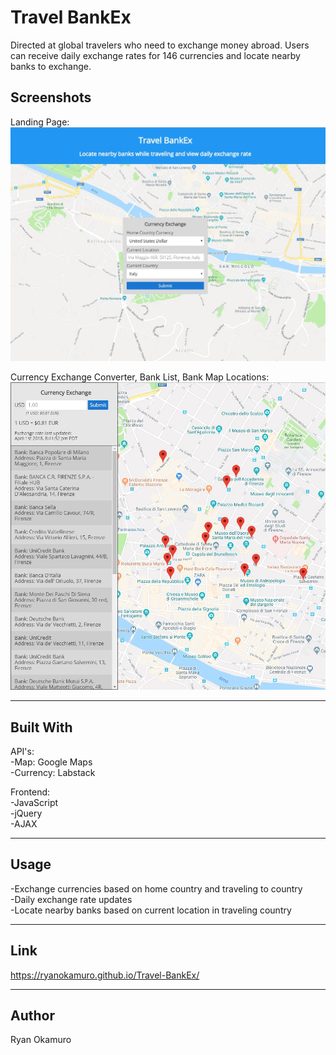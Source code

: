 
Travel BankEx
=============
Directed at global travelers who need to exchange money abroad.  Users can receive daily exchange rates for 146 currencies and locate nearby banks to exchange.


Screenshots
-----------
Landing Page:
![Landing Page](https://raw.githubusercontent.com/RyanOkamuro/Travel-BankEx/master/Travel_BankEx_Landing_Page.JPG)

Currency Exchange Converter, Bank List, Bank Map Locations:
![Currency Exchange & Bank List](https://raw.githubusercontent.com/RyanOkamuro/Travel-BankEx/master/Travel_BankEx_Currency_Exchange_and_Bank_List.JPG)

----------
Built With
----------
API's: <br />
-Map: Google Maps <br />
-Currency: Labstack

Frontend: <br />
-JavaScript <br />
-jQuery <br />
-AJAX

--------
Usage
--------
-Exchange currencies based on home country and traveling to country <br />
-Daily exchange rate updates <br />
-Locate nearby banks based on current location in traveling country 

--------
Link
--------
https://ryanokamuro.github.io/Travel-BankEx/


--------
Author
--------
Ryan Okamuro
